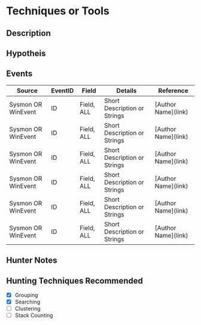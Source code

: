 # Techniques or Tools
## Description


## Hypotheis


## Events

| Source | EventID | Field | Details | Reference | 
|--------|---------|-------|---------|-----------| 
| Sysmon OR WinEvent | ID | Field, ALL | Short Description or Strings | \[Author Name\](link) |
| Sysmon OR WinEvent | ID | Field, ALL | Short Description or Strings | \[Author Name\](link) |
| Sysmon OR WinEvent | ID | Field, ALL | Short Description or Strings | \[Author Name\](link) |
| Sysmon OR WinEvent | ID | Field, ALL | Short Description or Strings | \[Author Name\](link) |
| Sysmon OR WinEvent | ID | Field, ALL | Short Description or Strings | \[Author Name\](link) |
| Sysmon OR WinEvent | ID | Field, ALL | Short Description or Strings | \[Author Name\](link) |


## Hunter Notes


## Hunting Techniques Recommended

- [x] Grouping
- [x] Searching
- [ ] Clustering
- [ ] Stack Counting
